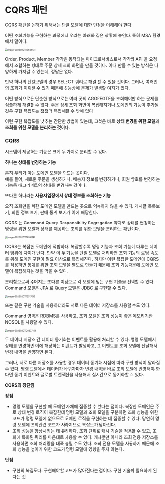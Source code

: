 # CQRS 패턴

CQRS 패턴을 논하기 위해서는 단일 모델에 대한 단점을 이해해야 한다.



 어떤 조회기능을 구현하는 과정에서 우리는 아래와 같은 상황에 놓인다. 특히 MSA 환경에서 말이다.

<img src="https://s2.loli.net/2023/02/01/qKCoQpF1R7mLirx.png" alt="image-20230201113624931" style="zoom:50%;" />

Order, Product, Member 각각은 동작되는 마이크로서비스로서 각각의 API 을 요청해서 조합하는 형태로 주문 상세 조회 화면을 만들 것이다. 이때 만들 수 있는 방식은 다양하게 가져갈 수 있는데, 정답은 없다.

 만약 하나의 단일모델의 경우 SELECT 쿼리로 해결 할 수 있을 것이다. 그러나, 여러번의 조회가 이뤄질 수 있기 때문에 성능상에 문제가 발생할 여지가 있다.



어떤 방식으로든 단순한 방식으로는 여러 곳의 AGGREGTE을 조회해야만 하는 문제를 심플하게 해결할 수 없다. 주문 상세 조회 화면이 복잡해지거나 도메인의 기능이 추가될 경우 구현 복잡도는 점점더 복잡해질 수 밖에 없다.

 이런 구현 복잡도를 낮추는 간단한 방법이 있는데, 그것은 바로 **상태 변경을 위한 모델**과 **조회를 위한 모델을 분리하는 것**이다.

### CQRS

 시스템이 제공하는 기능은 크게 두 가지로 분리할 수 있다.

**하나는 상태를 변경하는 기능**

 흔히 우리가 아는 도메인 모델을 만드는 곳이다.  
예를 들어, 새로운 주문을 생성하거나, 배송지 정보를 변경하거나, 회원 암호를 변경하는 기능등 애그리거트의 상태를 변경하는 것이다.

또다른 하나라는 **사용자입장에서 상태 정보를 조회하는 기능**

오직 조회만을 위한 도메인 모델을 만드는 곳으로 익숙하지 않을 수 있다. 
 게시글 목록보기, 회원 정보 보기, 판매 통계 보기가 이에 해당한다.



CQRS 는 Command Query Responsiblity Segregation 약자로 상태를 변경하는 명령을 위한 모델과 상태를 제공하는 조회를 위한 모델을 분리하는 패턴이다.



<img src="https://s2.loli.net/2023/02/01/pC2rJyAFfkdw3Tj.png" alt="image-20230201114916297" style="zoom:50%;" />



 CQRS는 복잡한 도메인에 적합하다. 복잡할수록 명령 기능과 조회 기능이 다루는 데이터 범위에 차이가 난다. 만약 이 두 기능을 단일 모델로 처리하면 조회 기능의 로딩 속도를 위해 도메인 구현이 필요 이상으로 복잡해진다. 하지만 이런 복잡한 도메인에 CQRS를 적용하면 통계를 위한 조회 모델을 별도로 만들기 때문에 조회 기능때문에 도메인 모델이 복잡해지는 것을 막을 수 있다.



분리함으로써 주어지는 또다른 이점으로 각 모델에 맞는 구현 기술을 선택할 수 있다. Command 모델은 JPA 로 Query 모델은 JDBC 로 구현할 수 있다.

<img src="https://s2.loli.net/2023/02/01/tbdiCLxnyFkvY8J.png" alt="image-20230201115517032" style="zoom:50%;" />



또는 같은 구현 기술을 사용하더라도 서로 다른 데이터 저장소를 사용할 수도 있다.

Command 영역은 RDBMS를 사용하고, 조회 모델은 조회 성능이 좋은 메모리기반 NOSQL을 사용할 수 있다.

<img src="https://s2.loli.net/2023/02/01/TVdgBJICeziKFta.png" alt="image-20230201120337854" style="zoom:50%;" />

 두 데이터 저장소 간 데이터 동기화는 이벤트를 활용해 처리할 수 있다. 명령 모델에서 상태를 변경하면 이에 해당하는 이벤트가 발생하고, 그 이벤트를 조회 모델에 전달해서 변경 내역을 반영하면 된다.

 그러나, 서로 다른 저장소를 사용할 경우 데이터 동기화 시점에 따라 구현 방식이 달라질 수 있다. 명령 모델에서 데이터가 바뀌자마자 변경 내역을 바로 조회 모델에 반영해야 한다면 동기 이벤트와 글로벌 트랜잭션을 사용해서 실시간으로 동기화할 수 있다.



**CQRS의 장단점**

**장점**

- 명령 모델을 구현할 때 도메인 자체에 집중할 수 있다는 점이다. 복잡한 도메인은 주로 상태 변경 로직이 복잡한데 명령 모델과 조회 모델을 구분하면 조회 성능을 위한 코드가 명령 모델에 없으므로 도메인 로직을 구현하는 데 집중할 수 있다. 당연히 명령 모델에 조회관련 코드가 사라지므로 복잡도가 낮아진다.
- 조회 성능을 향상시키는 데 유리하다. 조회 단위로 캐시 기술을 적용할 수 있고, 조회에 특화된 쿼리를 마음대로 사용할 수 있다. 캐시뿐만 아니라 조회 전용 저장소를 사용하면 조회 처리량을 대폭 늘릴 수도 있다. 조회 전용 모델을 사용하기 때문에 조회 성능을 높이기 위한 코드가 명령 모델에 영향을 주지 않는다.

**단점**

- 구현의 복잡도다. 구현해야할 코드가 많아진다는 점이다. 구현 기술이 필요하게 된다는 것
